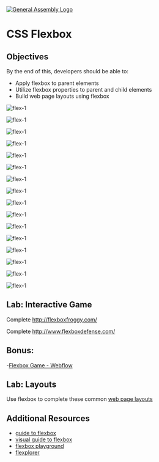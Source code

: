 [![General Assembly Logo](https://camo.githubusercontent.com/1a91b05b8f4d44b5bbfb83abac2b0996d8e26c92/687474703a2f2f692e696d6775722e636f6d2f6b6538555354712e706e67)](https://generalassemb.ly/education/web-development-immersive)

# CSS Flexbox

## Objectives

By the end of this, developers should be able to:

- Apply flexbox to parent elements
- Utilize flexbox properties to parent and child elements
- Build web page layouts using flexbox

![flex-1](slides/flex-1.png)

![flex-1](slides/flex-2.png)

![flex-1](slides/flex-2a.png)

![flex-1](slides/flex-2b.png)

![flex-1](slides/flex-3.png)

![flex-1](slides/flex-3a.png)

![flex-1](slides/flex-4.png)

![flex-1](slides/flex-4a.png)

![flex-1](slides/flex-5.png)

![flex-1](slides/flex-5a.png)

![flex-1](slides/flex-5b.png)

![flex-1](slides/flex-5c.png)

![flex-1](slides/flex-6.png)

![flex-1](slides/flex-6a.png)

![flex-1](slides/flex-6b.png)

![flex-1](slides/flex-6c.png)

## Lab:  Interactive Game

Complete http://flexboxfroggy.com/

Complete http://www.flexboxdefense.com/

## Bonus:

-[Flexbox Game - Webflow](https://preview.webflow.com/preview/flexbox-game?preview=d1a26b027c4803817087a91c651e321f&m=1)

## Lab:  Layouts

Use flexbox to complete these common [web page layouts](labs/README.md)

## Additional Resources

- [guide to flexbox](https://css-tricks.com/snippets/css/a-guide-to-flexbox/)
- [visual guide to flexbox](https://demos.scotch.io/visual-guide-to-css3-flexbox-flexbox-playground/demos/)
- [flexbox playground](https://demos.scotch.io/visual-guide-to-css3-flexbox-flexbox-playground/demos/)
- [flexplorer](https://bennettfeely.com/flexplorer/)

